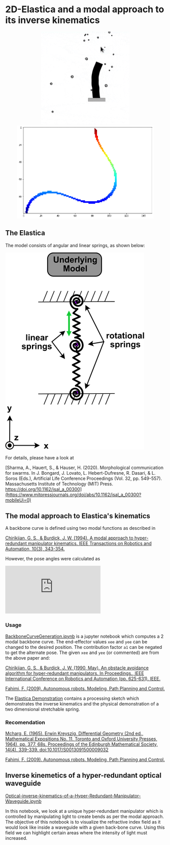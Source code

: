 # 2D-Elastica and a modal approach to its inverse kinematics
<p align="center">
  <img src="https://github.com/Asheeshkrsharma/Modal-approach-to-2D-elastica-s-inverse-kinematics-/blob/master/resources/Dem.gif" width="280" title="hover text">
  <img src="https://github.com/Asheeshkrsharma/Modal-approach-to-2D-elastica-s-inverse-kinematics-/blob/master/resources/Hyper-redundant-waveguide-manipulator.gif" width="430" alt="accessibility text">
</p>

## The Elastica
The model consists of angular and linear springs, as shown below:

![](https://github.com/Asheeshkrsharma/Modal-approach-to-2D-elastica-s-inverse-kinematics-/blob/master/resources/model.svg)

For details, please have a look at

[Sharma, A., Hauert, S., & Hauser, H. (2020). Morphological communication for swarms. In J. Bongard, J. Lovato, L. Hebert-Dufresne, R. Dasari, & L. Soros (Eds.), Artificial Life Conference Proceedings (Vol. 32, pp. 549-557). Massachusetts Institute of Technology (MIT) Press. https://doi.org/10.1162/isal_a_00300](https://www.mitpressjournals.org/doi/abs/10.1162/isal_a_00300?mobileUi=0)

## The modal approach to Elastica's kinematics

A backbone curve is defined using two modal functions as described in 

[Chirikjian, G. S., & Burdick, J. W. (1994). A modal approach to hyper-redundant manipulator kinematics. IEEE Transactions on Robotics and Automation, 10(3), 343-354.](https://ieeexplore.ieee.org/document/294209)

However, the pose angles were calculated as

![](https://latex.codecogs.com/png.latex?%5Cdpi%7B120%7D%20%5Cfn_cm%20%5Clarge%20%5Ctilde%7Bq%7D_j%20%3D%20arctan%28%5Cfrac%7Bx_1%28s_j%29%20-%20x_1%28s_%7Bj-1%7D%29%7D%7Bx_2%28s_j%29%20-%20x_2%28s_%7Bj-1%7D%29%7D%29)

### Usage
[BackboneCurveGeneration.ipynb](https://github.com/Asheeshkrsharma/Modal-approach-to-2D-elastica-s-inverse-kinematics-/blob/master/BackboneCurveGeneration.ipynb) is a jupyter notebook which computes a 2 modal backbone curve. The end-effector values `xee` and `yee` can be changed to the desired position. The contribution factor `a1` can be negated to get the alternate pose. The given `xee` and `yee` (or commented) are from the above paper and:

[Chirikjian, G. S., & Burdick, J. W. (1990, May). An obstacle avoidance algorithm for hyper-redundant manipulators. In Proceedings., IEEE International Conference on Robotics and Automation (pp. 625-631). IEEE.](https://ieeexplore.ieee.org/document/126052)

[Fahimi, F. (2009). Autonomous robots. Modeling, Path Planning and Control.](https://link.springer.com/book/10.1007%2F978-0-387-09538-7)

The [Elastica Demonstration](https://github.com/Asheeshkrsharma/Modal-approach-to-2D-elastica-s-inverse-kinematics-/tree/master/Elastica%20Demonstration) contains a processing sketch which demonstrates the inverse kinematics and the physical demonstration of a two dimensional stretchable spring.

### Recomendation
[Mcharg, E. (1965). Erwin Kreyszig, Differential Geometry (2nd ed., Mathematical Expositions No. 11, Toronto and Oxford University Presses, 1964), pp. 377, 68s. Proceedings of the Edinburgh Mathematical Society, 14(4), 339-339. doi:10.1017/S0013091500009032](https://www.cambridge.org/core/journals/proceedings-of-the-edinburgh-mathematical-society/article/kreyszigerwin-differential-geometry-2nd-ed-mathematical-expositions-no-11-toronto-and-oxford-university-presses-1964-pp-377-68s/2C165E4607BEDC69322BE10934EF270F)

[Fahimi, F. (2009). Autonomous robots. Modeling, Path Planning and Control.](https://link.springer.com/book/10.1007%2F978-0-387-09538-7)

## Inverse kinemetics of a hyper-redundant optical waveguide
[Optical-inverse-kinematics-of-a-Hyper-Redundant-Manipulator-Waveguide.ipynb]('https://github.com/Asheeshkrsharma/Modal-approach-to-2D-elastica-s-inverse-kinematics-/blob/master/Optical-inverse-kinematics-of-a-Hyper-Redundant-Manipulator-Waveguide.ipynb')

In this notebook, we look at a unique hyper-redundant manipulator which is controlled by manipulating light to create bends as per the modal approach. The objective of this notebook is to visualize the refractive index field as it would look like inside a waveguide with a given back-bone curve. Using this field we can highlight certain areas where the intensity of light must increased.

